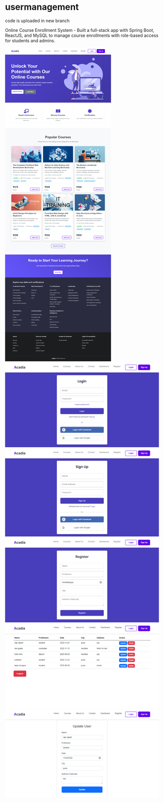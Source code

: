 # usermanagement
code is uploaded in new branch

Online Course Enrollment System - Built a full-stack app with Spring Boot, ReactJS, and MySQL to manage course enrollments with role-based access for students and admins.

<img src='1.png'>
<img src='2.png'>
<img src='3.png'>
<img src='4.png'>
<img src='5.png'>
<img src='6.png'>
